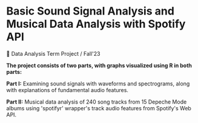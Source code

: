 
# Basic Sound Signal Analysis and Musical Data Analysis with Spotify API 
🎵 
Data Analysis Term Project / Fall'23

**The project consists of two parts, with graphs visualized using R in both parts:**

**Part I:** Examining sound signals with waveforms and spectrograms, along with explanations of fundamental audio features.

**Part II:** Musical data analysis of 240 song tracks from 15 Depeche Mode albums using 'spotifyr' wrapper's track audio features from Spotify's Web API.

